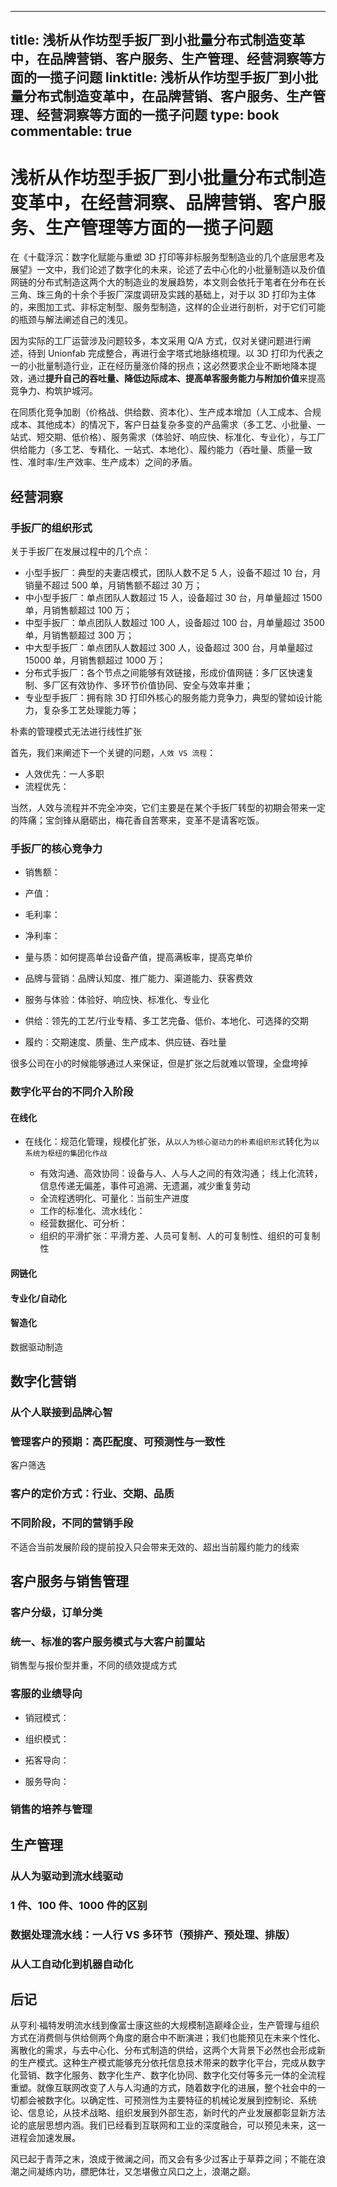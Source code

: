 
---
title: 浅析从作坊型手扳厂到小批量分布式制造变革中，在品牌营销、客户服务、生产管理、经营洞察等方面的一揽子问题
linktitle: 浅析从作坊型手扳厂到小批量分布式制造变革中，在品牌营销、客户服务、生产管理、经营洞察等方面的一揽子问题
type: book
commentable: true
---

# 浅析从作坊型手扳厂到小批量分布式制造变革中，在经营洞察、品牌营销、客户服务、生产管理等方面的一揽子问题

在《十载浮沉：数字化赋能与重塑 3D 打印等非标服务型制造业的几个底层思考及展望》一文中，我们论述了数字化的未来，论述了去中心化的小批量制造以及价值网链的分布式制造这两个大的制造业的发展趋势，本文则会依托于笔者在分布在长三角、珠三角的十余个手扳厂深度调研及实践的基础上，对于以 3D 打印为主体的，来图加工式、非标定制型、服务型制造，这样的企业进行剖析，对于它们可能的瓶颈与解法阐述自己的浅见。

因为实际的工厂运营涉及问题较多，本文采用 Q/A 方式，仅对关键问题进行阐述，待到 Unionfab 完成整合，再进行金字塔式地脉络梳理。以 3D 打印为代表之一的小批量制造行业，正在经历量涨价降的拐点；这必然要求企业不断地降本提效，通过**提升自己的吞吐量、降低边际成本、提高单客服务能力与附加价值**来提高竞争力、构筑护城河。

在同质化竞争加剧（价格战、供给数、资本化）、生产成本增加（人工成本、合规成本、其他成本）的情况下，客户日益复杂多变的产品需求（多工艺、小批量、一站式、短交期、低价格）、服务需求（体验好、响应快、标准化、专业化），与工厂供给能力（多工艺、专精化、一站式、本地化）、履约能力（吞吐量、质量一致性、准时率/生产效率、生产成本）之间的矛盾。

## 经营洞察

### 手扳厂的组织形式

关于手扳厂在发展过程中的几个点：

- 小型手扳厂：典型的夫妻店模式，团队人数不足 5 人，设备不超过 10 台，月销量不超过 500 单，月销售额不超过 30 万；
- 中小型手扳厂：单点团队人数超过 15 人，设备超过 30 台，月单量超过 1500 单，月销售额超过 100 万；
- 中型手扳厂：单点团队人数超过 100 人，设备超过 100 台，月单量超过 3500 单，月销售额超过 300 万；
- 中大型手扳厂：单点团队人数超过 300 人，设备超过 300 台，月单量超过 15000 单，月销售额超过 1000 万；
- 分布式手扳厂：各个节点之间能够有效链接，形成价值网链：多厂区快速复制、多厂区有效协作、多环节价值协同、安全与效率并重；
- 专业型手扳厂：拥有除 3D 打印外核心的服务能力竞争力，典型的譬如设计能力，复杂多工艺处理能力等；

朴素的管理模式无法进行线性扩张

首先，我们来阐述下一个关键的问题，`人效 VS 流程`：

- 人效优先：一人多职
- 流程优先：

当然，人效与流程并不完全冲突，它们主要是在某个手扳厂转型的初期会带来一定的阵痛；宝剑锋从磨砺出，梅花香自苦寒来，变革不是请客吃饭。

### 手扳厂的核心竞争力

- 销售额：
- 产值：
- 毛利率：
- 净利率：

- 量与质：如何提高单台设备产值，提高满板率，提高克单价

- 品牌与营销：品牌认知度、推广能力、渠道能力、获客费效
- 服务与体验：体验好、响应快、标准化、专业化
- 供给：领先的工艺/行业专精、多工艺完备、低价、本地化、可选择的交期
- 履约：交期速度、质量、生产成本、供应链、吞吐量

很多公司在小的时候能够通过人来保证，但是扩张之后就难以管理，全盘垮掉

### 数字化平台的不同介入阶段

#### 在线化

- 在线化：规范化管理，规模化扩张，从`以人为核心驱动力的朴素组织形式`转化为`以系统为枢纽的集团化作战`

  - 有效沟通、高效协同：设备与人、人与人之间的有效沟通； 线上化流转，信息传递无偏差，事件可追溯、无遗漏，减少重复劳动
  - 全流程透明化、可量化：当前生产进度
  - 工作的标准化、流水线化：
  - 经营数据化、可分析：
  - 组织的平滑扩张：平滑方差、人员可复制、人的可复制性、组织的可复制性

#### 网链化

#### 专业化/自动化

#### 智造化

数据驱动制造

## 数字化营销

### 从个人联接到品牌心智

### 管理客户的预期：高匹配度、可预测性与一致性

客户筛选

### 客户的定价方式：行业、交期、品质

### 不同阶段，不同的营销手段

不适合当前发展阶段的提前投入只会带来无效的、超出当前履约能力的线索

## 客户服务与销售管理

### 客户分级，订单分类

### 统一、标准的客户服务模式与大客户前置站

销售型与报价型并重，不同的绩效提成方式

### 客服的业绩导向

- 销冠模式：
- 组织模式：

- 拓客导向：
- 服务导向：

### 销售的培养与管理

## 生产管理

### 从人为驱动到流水线驱动

### 1 件、100 件、1000 件的区别

### 数据处理流水线：一人行 VS 多环节（预排产、预处理、排版）

### 从人工自动化到机器自动化

## 后记

从亨利·福特发明流水线到像富士康这些的大规模制造巅峰企业，生产管理与组织方式在消费侧与供给侧两个角度的磨合中不断演进；我们也能预见在未来个性化、离散化的需求，与去中心化、分布式制造的供给，这两个大背景下必然也会形成新的生产模式。这种生产模式能够充分依托信息技术带来的数字化平台，完成从数字化营销、数字化服务、数字化生产、数字化协同、数字化交付等多元一体的全流程重塑。就像互联网改变了人与人沟通的方式，随着数字化的进展，整个社会中的一切都会被数字化。以确定性、可预测性为主要特征的机械论发展到控制论、系统论、信息论，从技术战略、组织发展到外部生态，新时代的产业发展都彰显新方法论的底层思想内涵。我们已经看到互联网和工业的深度融合，可以预见未来，这一进程会加速发展。

风已起于青萍之末，浪成于微澜之间，而又会有多少过客止于草莽之间；不能在浪潮之间凝练内功，膘肥体壮，又怎堪傲立风口之上，浪潮之巅。

    